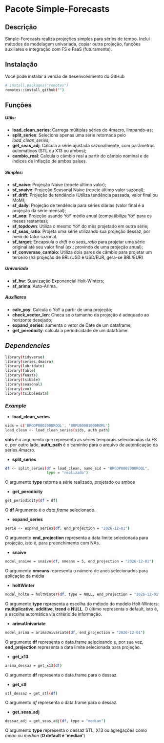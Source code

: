# Pacote Simple-Forecasts
## Descrição

Simple-Forecasts realiza projeções simples para séries de tempo.
Incluí métodos de modelagem univariada, copiar outra projeção, funções auxiliares e integração com FS e FaaS (futuramente).

## Instalação

Você pode instalar a versão de desenvolvimento do GitHub
```sh
# install.packages("remotes")
remotes::install_github("")
```
## Funções

##### Utils: 
- **load_clean_series**: Carrega múltiplas séries do 4macro, limpando-as; 
- **split_series**: Seleciona apenas uma série retornada pelo _load_clean_series_; 
- **get_seas_adj**: Calcula a série ajustada sazonalmente, com parâmetros automáticos (STL ou X13 ou ambos);
- **cambio_real**: Calcula o câmbio real a partir do câmbio nominal e de índices de inflação de ambos países. 

##### Simples: 
- **sf_naive**: Projeção Naive (repete último valor);
- **sf_snaive**: Projeção Seasonal Naive (repete último valor sazonal); 
- **sf_drift**: Projeção de tendência (Utiliza tendência passada, valor final ou MoM);
- **sf_daily**: Projeção de tendência para séries diárias (valor final é a projeção da série mensal);
- **sf_aop**: Projeção usando YoY médio anual (compatibiliza YoY para os meses restantes);
- **sf_topdown**: Utiliza o mesmo YoY do mês projetado em outra série;
- **sf_seas_ratio**: Projeta uma série utilizando sua projeção dessaz, por meio do fator sazonal. 
- **sf_target**: Encapsula o  _drift_ e o _seas_ratio_  para projetar uma série original até seu valor final (ex.: provindo de uma projeção anual);
- **sf_conversao_cambio**: Utiliza dois pares de câmbio para projetar um terceiro (há projeção de BRL/USD e USD/EUR, gera-se BRL/EUR)

##### Univariado
- **sf_hw**: Suavização Exponencial Holt-Winters; 
- **sf_arima**: Auto-Arima.

##### Auxiliares
- **calc_yoy**: Calcula o YoY a partir de uma projeção;
- **check_vector_len**: Checa se o tamanho da projeção é adequado ao horizonte desejado;
- **expand_series**: aumenta o vetor de Date de um dataframe;
- **get_perodicity**: calcula a periodicidade de um dataframe.

## _Dependencies_

```sh
library(tidyverse)
library(series.4macro)
library(lubridate)
library(fable)
library(feasts)
library(tsibble)
library(seasonal)
library(zoo)
library(tsibbledata)
```

### _Example_ 

- **load_clean_series**

```sh
sids = c('BRGDP0002000ROQL', 'BRPUB0001000ROML') 
load_clean <- load_clean_series(sids, auth_path)
```
**sids** é o argumento que representa as séries temporais selecionadas da FS e, por outro lado, **auth_path** é o caminho para o arquivo de autenticação da series.4macro. 

- **split_series**
```sh
df <- split_series(df = load_clean, name_sid = "BRGDP0002000ROQL",
                   type = "realizado")
```
O argumento **type** retorna a série realizado, projetado ou ambos

- **get_perodicity**

```sh
get_periodicity(df = df)
```
O **df** Argumento é o *data.frame* selecionado.  

- **expand_series**
```sh
serie <- expand_series(df, end_projection = "2026-12-01")
```
O argumento **end_projection** representa a data limite selecionada para projeção, isto é, para preenchimento com NAs. 

- **snaive**

```sh
model_snaive = snaive(df, nmeans = 5, end_projection = "2026-12-01")
```
O argumento **nmeans** representa o número de anos selecionados para aplicação da média

- **holtWinter**

```sh
model_holtW = holtWinter(df, type = NULL, end_projection = "2026-12-01")
```
O argumento **type** representa a escolha do método do modelo Holt-Winters: **multiplicative**, **additive**, **trend** e **NULL**. O último representa o default, isto é, a escolha automática via critério de informação.

- **arimaUnivariate**

```sh
model_arima = arimaUnivariate(df, end_projection = "2026-12-01")
```
O argumento **df** representa o data.frame selecioando e, por sua vez, **end_projection** representa a data limite selecionada para projeção. 

- **get_x13**
```sh
arima_dessaz = get_x13(df)
```
O argumento **df** representa o data.frame para o dessaz.  

- **get_stl**

```sh
stl_dessaz = get_stl(df)
```
 O argumento *df* representa o data.frame para o dessaz.
 
 - **get_seas_adj**
```sh
dessaz_adj = get_seas_adj(df, type = "median")
```
O argumento **type**  representa o dessaz STL, X13 ou agregações como *mean* ou *median* (**O default é 'median'**)

